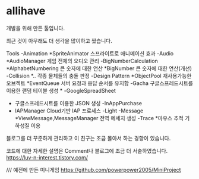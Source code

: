 # allihave

개발을 위해 만든 툴입니다.

최근 것이 아무래도 더 생각을 많이하고 짰습니다.





Tools
-Animation
  *SpriteAnimator 스프라이트로 애니메이션 효과
-Audio
  *AudioManager 게임 전체의 오디오 관리
-BigNumberCalculation
  *AlphabetNumbering 큰 숫자에 대한 연산
  *BigNumber 큰 숫자에 대한 연산(개선)
-Collision
  *..  각종 물체들의 충돌 판정
-Design Pattern
  *ObjectPool 재사용가능한 오브젝트
  *EventQueue 서버 요청과 응답 순서를 유지함
-Gacha 구글스프레드시트를 이용한 랜덤 테이블 생성
  *
-GoogleSpreadSheet
  * 구글스프레드시트를 이용한 JSON 생성
-InAppPurchase
  * IAPManager Cloud기반 IAP 프로세스
-Light
-Message
  *ViewMessage,MessageManager 전역 메세지 생성
-Trace
  *마우스 추적 기하성질 이용






블로그를 더 꾸준하게 관리하고 이 친구는 조금 몰아서 하는 경향이 있습니다.

코드에 대한 자세한 설명은 Comment나 블로그에 조금 더 서술하였습니다.
https://luv-n-interest.tistory.com/


















/// 예전에 만든 미니게임
https://github.com/powerpower2005/MiniProject


